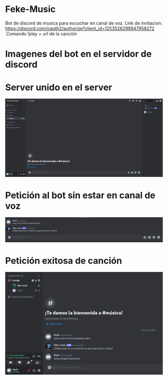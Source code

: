 # Feke-Music
Bot de discord de musica para escuchar en canal de voz.
Link de invitacion: https://discord.com/oauth2/authorize?client_id=1253526299947958272
.Comando !play + url de la canción
# Imagenes del bot en el servidor de discord
# Server unido en el server
![imagen](images/i1.png)
# Petición al bot sin estar en canal de voz
![imagen](images/i2.png)
# Petición exitosa de canción
![imagen](images/i3.png)
